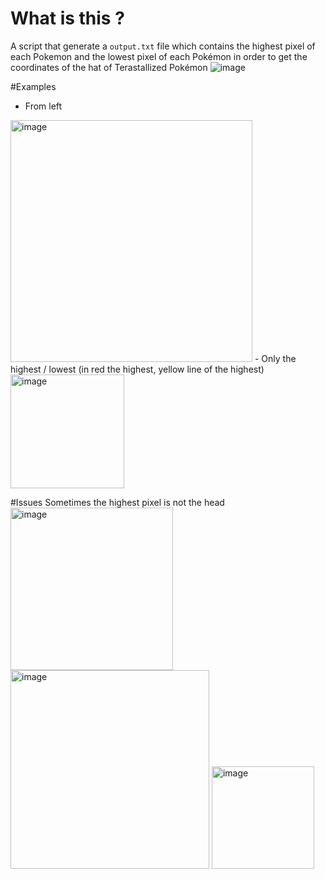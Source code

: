 # What is this ?

A script that generate a `output.txt` file which contains the highest pixel of each Pokemon and the lowest pixel of each Pokémon in order to get the coordinates of the hat of Terastallized Pokémon
![image](https://user-images.githubusercontent.com/78297845/211426519-06a75e65-545f-4651-b1e6-87a753028718.png)

#Examples

- From left
<img width="387" alt="image" src="https://user-images.githubusercontent.com/78297845/211426617-8741f230-d1b2-4bec-93d4-61a236875914.png">
- Only the highest / lowest
(in red the highest, yellow line of the highest)
<img width="182" alt="image" src="https://user-images.githubusercontent.com/78297845/211426846-0a9f3060-aa0d-4773-8366-9685297e71bd.png">

#Issues
Sometimes the highest pixel is not the head
<img width="260" alt="image" src="https://user-images.githubusercontent.com/78297845/211426770-1ed7b552-2d24-40b3-994d-6bf22bf2e70c.png">
<img width="318" alt="image" src="https://user-images.githubusercontent.com/78297845/211426934-2cfcbe0b-d2e7-4a71-a233-e4fb42fcde85.png">
<img width="164" alt="image" src="https://user-images.githubusercontent.com/78297845/211426970-6b473778-5e0f-4594-987a-58d185abb380.png">



